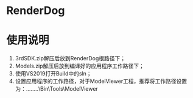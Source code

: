 # RenderDog

# 使用说明
1. 3rdSDK.zip解压后放到RenderDog根路径下；
2. Models.zip解压后放到编译好的应用程序工作路径下；
3. 使用VS2019打开Build中的sln；
4. 设置应用程序的工作路径，对于ModelViewer工程，推荐将工作路径设置为：..\..\..\..\Bin\Tools\ModelViewer